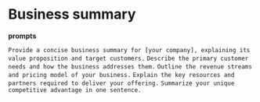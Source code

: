 # Business summary

**prompts**

`Provide a concise business summary for [your company], explaining its value proposition and target customers.`
`Describe the primary customer needs and how the business addresses them.`
`Outline the revenue streams and pricing model of your business.`
`Explain the key resources and partners required to deliver your offering.`
`Summarize your unique competitive advantage in one sentence.`